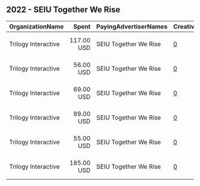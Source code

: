 ## 2022 - SEIU Together We Rise 
|OrganizationName|Spent|PayingAdvertiserNames|CreativeUrls|Impressions|Genders|AgeBrackets|CountryCodes|BillingAddresses|CandidateBallotInformation|
|:---|---:|:---|:---|---:|:---|:---|:---|:---|:---|
|Trilogy Interactive|117.00 USD|SEIU Together We Rise|[0](https://www.snap.com/political-ads/asset/85545f9a56c6c1e314dfbd406c2b056a78fcbc3d16dc052565d6b4a64d3af42f?mediaType=png)|3,977||18+|united states|"2054 University Ave STE 600,Berkeley,94704,US"||
|Trilogy Interactive|56.00 USD|SEIU Together We Rise|[0](https://www.snap.com/political-ads/asset/63a74988db1736e94d8b58cb3897ae9cbfb2aa764fef2945d0bc8a04f1706097?mediaType=png)|1,876||18+|united states|"2054 University Ave STE 600,Berkeley,94704,US"||
|Trilogy Interactive|69.00 USD|SEIU Together We Rise|[0](https://www.snap.com/political-ads/asset/6400930cfbe650e4b31d1d6f961e932819418935abc0509781ef27447bb3d6f0?mediaType=png)|2,356||18+|united states|"2054 University Ave STE 600,Berkeley,94704,US"||
|Trilogy Interactive|89.00 USD|SEIU Together We Rise|[0](https://www.snap.com/political-ads/asset/6400930cfbe650e4b31d1d6f961e932819418935abc0509781ef27447bb3d6f0?mediaType=png)|3,044||18+|united states|"2054 University Ave STE 600,Berkeley,94704,US"||
|Trilogy Interactive|55.00 USD|SEIU Together We Rise|[0](https://www.snap.com/political-ads/asset/63a74988db1736e94d8b58cb3897ae9cbfb2aa764fef2945d0bc8a04f1706097?mediaType=png)|1,832||18+|united states|"2054 University Ave STE 600,Berkeley,94704,US"||
|Trilogy Interactive|185.00 USD|SEIU Together We Rise|[0](https://www.snap.com/political-ads/asset/85545f9a56c6c1e314dfbd406c2b056a78fcbc3d16dc052565d6b4a64d3af42f?mediaType=png)|6,272||18+|united states|"2054 University Ave STE 600,Berkeley,94704,US"||
